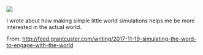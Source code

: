 ![](https://db-feed.s3.amazonaws.com/legacy/Screen_Shot_2017_11_19_at_1_41_42_PM-1511117005146.png)

I wrote about how making simple little world simulations helps me be more interested in the actual world.

From: http://feed.grantcuster.com/writing/2017-11-19-simulating-the-word-to-engage-with-the-world